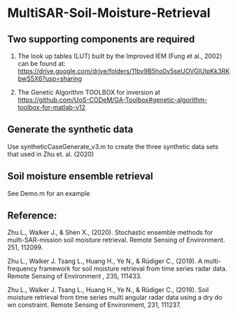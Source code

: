 # MultiSAR-Soil-Moisture-Retrieval

## Two supporting components are required 

1) The look up tables (LUT) built by the Improved IEM (Fung et al., 2002) can be found at:
https://drive.google.com/drive/folders/11bv9B5ho0v5seUOVGIUIpKk3RKbwS5X6?usp=sharing

2) The Genetic Algorithm TOOLBOX for inversion at https://github.com/UoS-CODeM/GA-Toolbox#genetic-algorithm-toolbox-for-matlab-v12

## Generate the synthetic data

Use syntheticCaseGenerate_v3.m to create the three synthetic data sets that used in Zhu et. al. (2020)

## Soil moisture ensemble retrieval

See Demo.m for an example

## Reference:

Zhu L., Walker J., & Shen X., (2020). Stochastic ensemble methods for multi-SAR-mission soil moisture retrieval. Remote Sensing of Environment. 251, 112099.

Zhu L., Walker J. Tsang L., Huang H., Ye N., & Rüdiger C., (2019). A multi-frequency framework for soil moisture retrieval from time series radar data. Remote Sensing of Environment , 235, 111433.

Zhu L., Walker J. Tsang L., Huang H., Ye N., & Rüdiger C., (2019). Soil moisture retrieval from time series multi angular radar data using a dry do wn constraint. Remote Sensing of Environment, 231, 111237.

